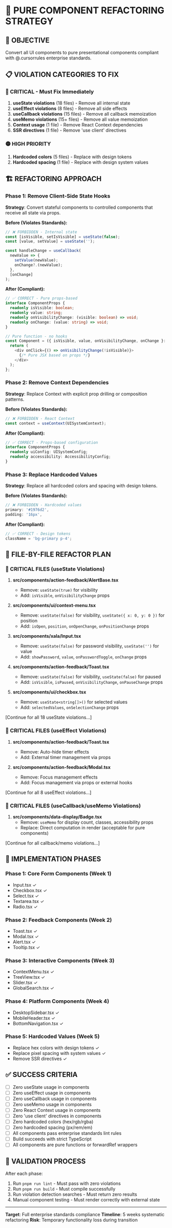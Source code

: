 # 🔧 PURE COMPONENT REFACTORING STRATEGY

## 🎯 OBJECTIVE

Convert all UI components to pure presentational components compliant with @.cursorrules enterprise standards.

## 📋 VIOLATION CATEGORIES TO FIX

### **🔴 CRITICAL - Must Fix Immediately**

1. **useState violations** (18 files) - Remove all internal state
2. **useEffect violations** (8 files) - Remove all side effects
3. **useCallback violations** (15 files) - Remove all callback memoization
4. **useMemo violations** (15+ files) - Remove all value memoization
5. **Context usage** (1 file) - Remove React Context dependencies
6. **SSR directives** (1 file) - Remove 'use client' directives

### **🟡 HIGH PRIORITY**

1. **Hardcoded colors** (5 files) - Replace with design tokens
2. **Hardcoded spacing** (1 file) - Replace with design system values

## 🏗️ REFACTORING APPROACH

### **Phase 1: Remove Client-Side State Hooks**

**Strategy**: Convert stateful components to controlled components that receive all state via props.

**Before (Violates Standards):**

```typescript
// ❌ FORBIDDEN - Internal state
const [isVisible, setIsVisible] = useState(false);
const [value, setValue] = useState('');

const handleChange = useCallback(
  newValue => {
    setValue(newValue);
    onChange?.(newValue);
  },
  [onChange]
);
```

**After (Compliant):**

```typescript
// ✅ CORRECT - Pure props-based
interface ComponentProps {
  readonly isVisible: boolean;
  readonly value: string;
  readonly onVisibilityChange: (visible: boolean) => void;
  readonly onChange: (value: string) => void;
}

// Pure function - no hooks
const Component = ({ isVisible, value, onVisibilityChange, onChange }: ComponentProps) => {
  return (
    <div onClick={() => onVisibilityChange(!isVisible)}>
      {/* Pure JSX based on props */}
    </div>
  );
};
```

### **Phase 2: Remove Context Dependencies**

**Strategy**: Replace Context with explicit prop drilling or composition patterns.

**Before (Violates Standards):**

```typescript
// ❌ FORBIDDEN - React Context
const context = useContext(UISystemContext);
```

**After (Compliant):**

```typescript
// ✅ CORRECT - Props-based configuration
interface ComponentProps {
  readonly uiConfig: UISystemConfig;
  readonly accessibility: AccessibilityConfig;
}
```

### **Phase 3: Replace Hardcoded Values**

**Strategy**: Replace all hardcoded colors and spacing with design tokens.

**Before (Violates Standards):**

```typescript
// ❌ FORBIDDEN - Hardcoded values
primary: '#1976d2',
padding: '16px',
```

**After (Compliant):**

```typescript
// ✅ CORRECT - Design tokens
className = 'bg-primary p-4';
```

## 📁 FILE-BY-FILE REFACTOR PLAN

### **🔴 CRITICAL FILES (useState Violations)**

1. **src/components/action-feedback/AlertBase.tsx**

   - Remove: `useState(true)` for visibility
   - Add: `isVisible`, `onVisibilityChange` props

2. **src/components/ui/context-menu.tsx**

   - Remove: `useState(false)` for visibility, `useState({ x: 0, y: 0 })` for position
   - Add: `isOpen`, `position`, `onOpenChange`, `onPositionChange` props

3. **src/components/xala/Input.tsx**

   - Remove: `useState(false)` for password visibility, `useState('')` for value
   - Add: `showPassword`, `value`, `onPasswordToggle`, `onChange` props

4. **src/components/action-feedback/Toast.tsx**

   - Remove: `useState(false)` for visibility, `useState(false)` for paused
   - Add: `isVisible`, `isPaused`, `onVisibilityChange`, `onPauseChange` props

5. **src/components/ui/checkbox.tsx**
   - Remove: `useState<string[]>()` for selected values
   - Add: `selectedValues`, `onSelectionChange` props

[Continue for all 18 useState violations...]

### **🔴 CRITICAL FILES (useEffect Violations)**

1. **src/components/action-feedback/Toast.tsx**

   - Remove: Auto-hide timer effects
   - Add: External timer management via props

2. **src/components/action-feedback/Modal.tsx**
   - Remove: Focus management effects
   - Add: Focus management via props or external hooks

[Continue for all 8 useEffect violations...]

### **🔴 CRITICAL FILES (useCallback/useMemo Violations)**

1. **src/components/data-display/Badge.tsx**
   - Remove: `useMemo` for display count, classes, accessibility props
   - Replace: Direct computation in render (acceptable for pure components)

[Continue for all callback/memo violations...]

## 🎯 IMPLEMENTATION PHASES

### **Phase 1: Core Form Components (Week 1)**

- Input.tsx ✓
- Checkbox.tsx ✓
- Select.tsx ✓
- Textarea.tsx ✓
- Radio.tsx ✓

### **Phase 2: Feedback Components (Week 2)**

- Toast.tsx ✓
- Modal.tsx ✓
- Alert.tsx ✓
- Tooltip.tsx ✓

### **Phase 3: Interactive Components (Week 3)**

- ContextMenu.tsx ✓
- TreeView.tsx ✓
- Slider.tsx ✓
- GlobalSearch.tsx ✓

### **Phase 4: Platform Components (Week 4)**

- DesktopSidebar.tsx ✓
- MobileHeader.tsx ✓
- BottomNavigation.tsx ✓

### **Phase 5: Hardcoded Values (Week 5)**

- Replace hex colors with design tokens ✓
- Replace pixel spacing with system values ✓
- Remove SSR directives ✓

## ✅ SUCCESS CRITERIA

- [ ] Zero useState usage in components
- [ ] Zero useEffect usage in components
- [ ] Zero useCallback usage in components
- [ ] Zero useMemo usage in components
- [ ] Zero React Context usage in components
- [ ] Zero 'use client' directives in components
- [ ] Zero hardcoded colors (hex/rgb/rgba)
- [ ] Zero hardcoded spacing (px/rem/em)
- [ ] All components pass enterprise standards lint rules
- [ ] Build succeeds with strict TypeScript
- [ ] All components are pure functions or forwardRef wrappers

## 🧪 VALIDATION PROCESS

After each phase:

1. Run `pnpm run lint` - Must pass with zero violations
2. Run `pnpm run build` - Must compile successfully
3. Run violation detection searches - Must return zero results
4. Manual component testing - Must render correctly with external state

---

**Target**: Full enterprise standards compliance
**Timeline**: 5 weeks systematic refactoring
**Risk**: Temporary functionality loss during transition
